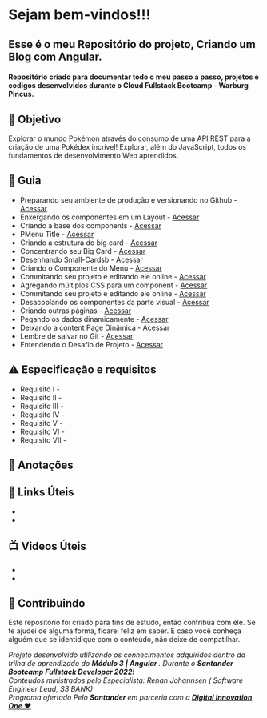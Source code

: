 
<h1> Sejam bem-vindos!!! </h1>
<h2> Esse é o meu Repositório do projeto, Criando um Blog com Angular. </h2>

<h4> 
Repositório criado para documentar todo o meu passo a passo, projetos e codigos desenvolvidos durante o Cloud Fullstack Bootcamp - Warburg Pincus.

</h4>


<h2> 🎯 Objetivo </h2>
Explorar o mundo Pokémon através do consumo de uma API REST para a criação de uma Pokédex incrível! 
Explorar, além do JavaScript, todos os fundamentos de desenvolvimento Web aprendidos.


<h2 dir="auto"> 🚦 Guia </h2>
<ul dir="auto">
<li> Preparando seu ambiente de produção e versionando no Github - <a href="https:// "> Acessar </a></li>
<li> Enxergando os componentes em um Layout - <a href="https:// "> Acessar </a></li>
<li> Criando a base dos components - <a href="https:// "> Acessar </a></li>
<li> PMenu Title - <a href="https:// "> Acessar </a></li>
<li> Criando a estrutura do big card - <a href="https:// "> Acessar </a></li>
<li> Concentrando seu Big Card - <a href="https:// "> Acessar </a></li>
<li> Desenhando Small-Cardsb - <a href="https:// "> Acessar </a></li>
<li> Criando o Componente do Menu - <a href="https:// "> Acessar </a></li>
<li> Commitando seu projeto e editando ele online - <a href="https:// "> Acessar </a></li>
<li> Agregando múltiplos CSS para um component - <a href="https:// "> Acessar </a></li>
<li> Commitando seu projeto e editando ele online - <a href="https:// "> Acessar </a></li>
<li> Desacoplando os componentes da parte visual - <a href="https:// "> Acessar </a></li>
<li> Criando outras páginas - <a href="https:// "> Acessar </a></li>
<li> Pegando os dados dinamicamente - <a href="https:// "> Acessar </a></li>
<li> Deixando a content Page Dinâmica - <a href="https:// "> Acessar </a></li>
<li> Lembre de salvar no Git - <a href="https:// "> Acessar </a></li>
<li> Entendendo o Desafio de Projeto - <a href="https:// "> Acessar </a></li>

</ul>


<h2 dir="auto"> ⚠️ Especificação e requisitos </h2>
<ul dir="auto">
<li> Requisito I -   </li>
<li> Requisito II -   </li>
<li> Requisito III -    </li>
<li> Requisito IV -   </li>
<li> Requisito V -    </li>
<li> Requisito VI -    </li>
<li> Requisito VII -    </li>
</ul>

<h2 dir="auto"> 📖 Anotações </h2>

<h2 dir="auto"> 🔗 Links Úteis </h2>
<ul dir="auto">
<li><a href="https://">  </a></li>
<li><a href="https://">  </a></li>

</ul>

<h2 dir="auto"> 📺 Videos Úteis </h2>
<ul dir="auto">
<li><a href="https://">  </a></li>
<li><a href="https://">  </a></li>

</ul>


<h2 dir="auto"> 🤝 Contribuindo </h2>

<p dir="auto">Este repositório foi criado para fins de estudo, então contribua com ele. Se te ajudei de alguma forma, ficarei feliz em
saber. E caso você conheça alguém que se identidique com o conteúdo, não deixe de compatilhar.</p>


<p dir="auto"> 
 <em>
  Projeto desenvolvido utilizando os conhecimentos adquiridos dentro da trilha de aprendizado do <strong> Módulo 3 | Angular </strong>. Durante o 
  <strong> Santander Bootcamp Fullstack Developer 2022! </strong><br>
  Conteudos ministrados pelo Especialista: Renan Johannsen ( Software Engineer Lead, S3 BANK) <br>
  Programa ofertado Pelo <strong> Santander </strong> em parceria com a <a href=" https://www.dio.me/"> <strong>  Digital Innovation One ❤️ </strong></a>
 </em> 
 
</p>
